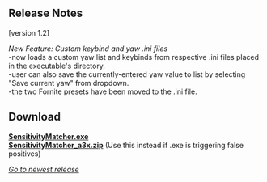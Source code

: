 ## Release Notes

[version 1.2] 

_New Feature: Custom keybind and yaw .ini files_ \
-now loads a custom yaw list and keybinds from respective .ini files placed in the executable's directory. \
-user can also save the currently-entered yaw value to list by selecting "Save current yaw" from dropdown. \
-the two Fornite presets have been moved to the .ini file.

## Download

[**SensitivityMatcher.exe**](https://github.com/KovaaK/SensitivityMatcher/releases/download/1.2/SensitivityMatcher.exe) \
[**SensitivityMatcher_a3x.zip**](https://github.com/KovaaK/SensitivityMatcher/releases/download/1.2/SensitivityMatcher_a3x.zip) (Use this instead if .exe is triggering false positives)

[_Go to newest release_](https://github.com/KovaaK/SensitivityMatcher/releases/latest)
